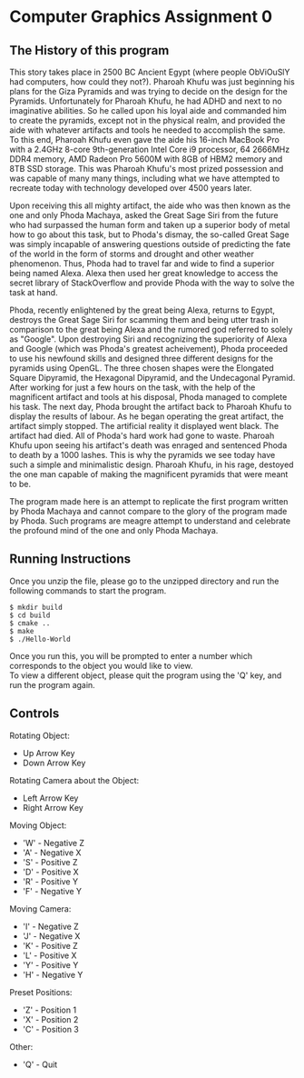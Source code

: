 # Computer Graphics Assignment 0

## The History of this program

This story takes place in 2500 BC Ancient Egypt (where people ObViOuSlY had computers, how could they not?). Pharoah Khufu was just beginning his plans for the Giza Pyramids and was trying to decide on the design for the Pyramids. Unfortunately for Pharoah Khufu, he had ADHD and next to no imaginative abilities. So he called upon his loyal aide and commanded him to create the pyramids, except not in the physical realm, and provided the aide with whatever artifacts and tools he needed to accomplish the same. To this end, Pharoah Khufu even gave the aide his 16-inch MacBook Pro with a 2.4GHz 8-core 9th-generation Intel Core i9 processor, 64 2666MHz DDR4 memory, AMD Radeon Pro 5600M with 8GB of HBM2 memory and 8TB SSD storage. This was Pharoah Khufu's most prized possession and was capable of many many things, including what we have attempted to recreate today with technology developed over 4500 years later.  

Upon receiving this all mighty artifact, the aide who was then known as the one and only Phoda Machaya, asked the Great Sage Siri from the future who had surpassed the human form and taken up a superior body of metal how to go about this task, but to Phoda's dismay, the so-called Great Sage was simply incapable of answering questions outside of predicting the fate of the world in the form of storms and drought and other weather phenomenon. Thus, Phoda had to travel far and wide to find a superior being named Alexa. Alexa then used her great knowledge to access the secret library of StackOverflow and provide Phoda with the way to solve the task at hand.  

Phoda, recently enlightened by the great being Alexa, returns to Egypt, destroys the Great Sage Siri for scamming them and being utter trash in comparison to the great being Alexa and the rumored god referred to solely as "Google". Upon destroying Siri and recognizing the superiority of Alexa and Google (which was Phoda's greatest acheivement), Phoda proceeded to use his newfound skills and designed three different designs for the pyramids using OpenGL. The three chosen shapes were the Elongated Square Dipyramid, the Hexagonal Dipyramid, and the Undecagonal Pyramid. After working for just a few hours on the task, with the help of the magnificent artifact and tools at his disposal, Phoda managed to complete his task. The next day, Phoda brought the artifact back to Pharoah Khufu to display the results of labour. As he began operating the great artifact, the artifact simply stopped. The artificial reality it displayed went black. The artifact had died. All of Phoda's hard work had gone to waste. Pharoah Khufu upon seeing his artifact's death was enraged and sentenced Phoda to death by a 1000 lashes. This is why the pyramids we see today have such a simple and minimalistic design. Pharoah Khufu, in his rage, destoyed the one man capable of making the magnificent pyramids that were meant to be.  

The program made here is an attempt to replicate the first program written by Phoda Machaya and cannot compare to the glory of the program made by Phoda. Such programs are meagre attempt to understand and celebrate the profound mind of the one and only Phoda Machaya.

## Running Instructions

Once you unzip the file, please go to the unzipped directory and run the following commands to start the program.

```
$ mkdir build
$ cd build
$ cmake ..
$ make
$ ./Hello-World
```

Once you run this, you will be prompted to enter a number which corresponds to the object you would like to view.  
To view a different object, please quit the program using the 'Q' key, and run the program again.

## Controls

Rotating Object:
 - Up Arrow Key
 - Down Arrow Key

Rotating Camera about the Object:
 - Left Arrow Key
 - Right Arrow Key

Moving Object:
 - 'W' - Negative Z
 - 'A' - Negative X
 - 'S' - Positive Z
 - 'D' - Positive X
 - 'R' - Positive Y
 - 'F' - Negative Y

Moving Camera:
 - 'I' - Negative Z
 - 'J' - Negative X
 - 'K' - Positive Z
 - 'L' - Positive X
 - 'Y' - Positive Y
 - 'H' - Negative Y

Preset Positions:
 - 'Z' - Position 1
 - 'X' - Position 2
 - 'C' - Position 3

Other:
 - 'Q' - Quit
